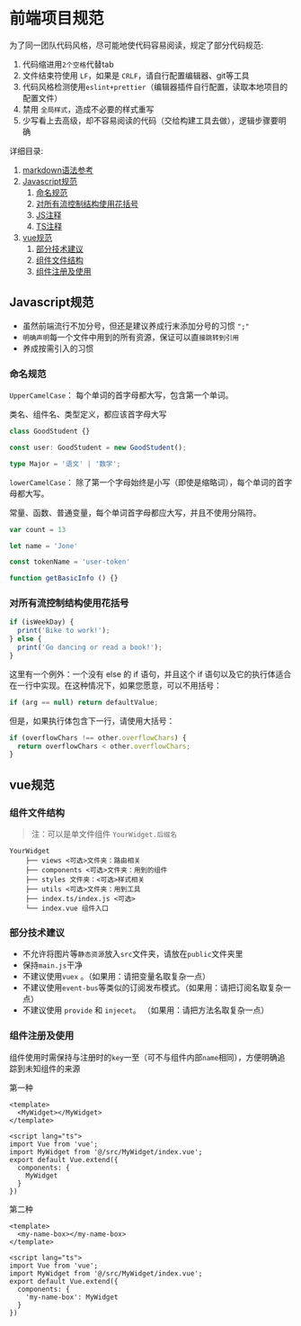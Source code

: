 # 前端项目规范
为了同一团队代码风格，尽可能地使代码容易阅读，规定了部分代码规范:


1. 代码缩进用`2个空格`代替tab
2. 文件结束符使用 `LF`，如果是 `CRLF`，请自行配置编辑器、git等工具
3. 代码风格检测使用`eslint+prettier`（编辑器插件自行配置，读取本地项目的配置文件）
4. 禁用 `全局样式`，造成不必要的样式重写
5. 少写看上去高级，却不容易阅读的代码（交给构建工具去做），逻辑步骤要明确

详细目录:
1.  [markdown语法参考](https://github.com/google/styleguide/blob/gh-pages/docguide/style.md#document-layout)
2.  [Javascript规范](#Javascript规范)
    1.  [命名规范](#命名规范)
    1.  [对所有流控制结构使用花括号](#对所有流控制结构使用花括号)
    1.  [JS注释](https://jsdoc.app/tags-param.html)
    1.  [TS注释](http://typedoc.org/tags/param/)
4.  [vue规范](#vue规范)
    1.  [部分技术建议](#部分技术建议)
    1.  [组件文件结构](#组件文件结构)
    1.  [组件注册及使用](#组件注册及使用)
    

## Javascript规范

- 虽然前端流行不加分号，但还是建议养成行末添加分号的习惯 `";"`
- `明确声明`每一个文件中用到的所有资源，保证可以直`接跳转到引用`
- 养成按需引入的习惯

### 命名规范

`UpperCamelCase`：  每个单词的首字母都大写，包含第一个单词。

 类名、组件名、类型定义，都应该首字母大写

```ts
class GoodStudent {}

const user: GoodStudent = new GoodStudent();

type Major = '语文' | '数学';

```

`lowerCamelCase`： 除了第一个字母始终是小写（即使是缩略词），每个单词的首字母都大写。

常量、函数、普通变量，每个单词首字母都应大写，并且不使用分隔符。

```javascript
var count = 13

let name = 'Jone'

const tokenName = 'user-token'

function getBasicInfo () {}
```

### 对所有流控制结构使用花括号
```javascript
if (isWeekDay) {
  print('Bike to work!');
} else {
  print('Go dancing or read a book!');
}
```

这里有一个例外：一个没有 else 的 if 语句，并且这个 if 语句以及它的执行体适合在一行中实现。在这种情况下，如果您愿意，可以不用括号：

```javascript
if (arg == null) return defaultValue;
```

但是，如果执行体包含下一行，请使用大括号：

```javascript
if (overflowChars !== other.overflowChars) {
  return overflowChars < other.overflowChars;
}
```


## vue规范

### 组件文件结构

> 注：可以是单文件组件 `YourWidget.后缀名`

```
YourWidget
    ├── views <可选>文件夹：路由相关
    ├── components <可选>文件夹：用到的组件
    ├── styles 文件夹：<可选>样式相关
    ├── utils <可选>文件夹：用到工具
    ├── index.ts/index.js <可选>
    └── index.vue 组件入口
```

### 部分技术建议
- 不允许将图片等`静态资源`放入`src`文件夹，请放在`public`文件夹里
- 保持`main.js`干净
- 不建议使用`vuex` 。（如果用：请把变量名取复杂一点）
- 不建议使用`event-bus`等类似的订阅发布模式。（如果用：请把订阅名取复杂一点）
- 不建议使用 `provide` 和 `injecet`。 （如果用：请把方法名取复杂一点）

### 组件注册及使用

组件使用时需保持与注册时的`key`一至（可不与组件内部`name`相同），方便明确追踪到未知组件的来源

第一种
```vue
<template>
  <MyWidget></MyWidget>
</template>

<script lang="ts">
import Vue from 'vue';
import MyWidget from '@/src/MyWidget/index.vue';
export default Vue.extend({
  components: {
    MyWidget
  }
})
```

第二种
```vue
<template>
  <my-name-box></my-name-box>
</template>

<script lang="ts">
import Vue from 'vue';
import MyWidget from '@/src/MyWidget/index.vue';
export default Vue.extend({
  components: {
    'my-name-box': MyWidget
  }
})
```
